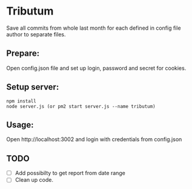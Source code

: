 # Tributum
Save all commits from whole last month for each defined in config file author
to separate files.

## Prepare:
Open config.json file and set up login, password and secret for cookies.

## Setup server:
```
npm install
node server.js (or pm2 start server.js --name tributum)
```

## Usage:
Open http://localhost:3002 and login with credentials from config.json

## TODO
- [ ] Add possibilty to get report from date range
- [ ] Clean up code.
